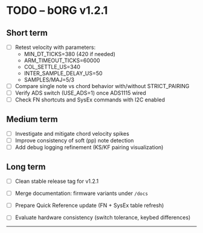 # TODO – bORG v1.2.1

## Short term
- [ ] Retest velocity with parameters:  
  - MIN_DT_TICKS=380 (420 if needed)  
  - ARM_TIMEOUT_TICKS=60000  
  - COL_SETTLE_US=340  
  - INTER_SAMPLE_DELAY_US=50  
  - SAMPLES/MAJ=5/3  
- [ ] Compare single note vs chord behavior with/without STRICT_PAIRING  
- [ ] Verify ADS switch (USE_ADS=1) once ADS1115 wired  
- [ ] Check FN shortcuts and SysEx commands with I2C enabled

## Medium term
- [ ] Investigate and mitigate chord velocity spikes  
- [ ] Improve consistency of soft (pp) note detection  
- [ ] Add debug logging refinement (KS/KF pairing visualization)

## Long term
- [ ] Clean stable release tag for v1.2.1
- [ ] Merge documentation: firmware variants under `/docs`  
- [ ] Prepare Quick Reference update (FN + SysEx table refresh)  
- [ ] Evaluate hardware consistency (switch tolerance, keybed differences)


---
